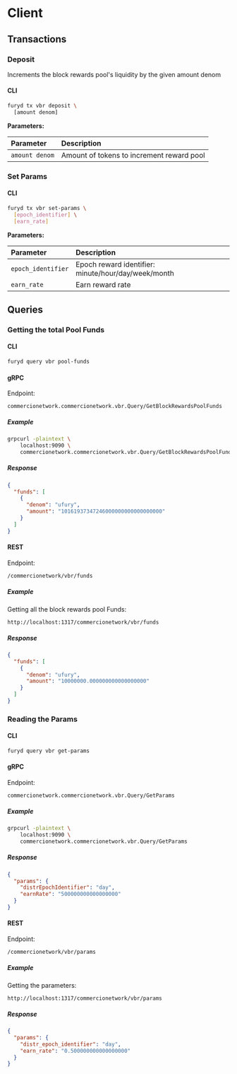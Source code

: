 <!--
order: 5
-->

# Client

## Transactions

### Deposit
Increments the block rewards pool's liquidity by the given amount denom
#### CLI


```bash
furyd tx vbr deposit \
  [amount denom]
```

**Parameters:**

| Parameter | Description |
| :------- | :---------- | 
| `amount denom`               | Amount of tokens to increment reward pool  |


### Set Params

#### CLI

```bash
furyd tx vbr set-params \
  [epoch_identifier] \
  [earn_rate]
```

**Parameters:**

| Parameter | Description |
| :------- | :---------- | 
| `epoch_identifier`         | Epoch reward identifier: minute/hour/day/week/month  |
| `earn_rate`         | Earn reward rate  |



## Queries

### Getting the total Pool Funds

#### CLI

```bash
furyd query vbr pool-funds
```

#### gRPC
Endpoint:

```
commercionetwork.commercionetwork.vbr.Query/GetBlockRewardsPoolFunds
```

##### Example

```bash
grpcurl -plaintext \
    localhost:9090 \
    commercionetwork.commercionetwork.vbr.Query/GetBlockRewardsPoolFunds
```

##### Response
```json
{
  "funds": [
    {
      "denom": "ufury",
      "amount": "10161937347246000000000000000000"
    }
  ]
}
```

#### REST

Endpoint:
   
```
/commercionetwork/vbr/funds
```

##### Example

Getting all the block rewards pool Funds:

```
http://localhost:1317/commercionetwork/vbr/funds
```

##### Response
```json
{
  "funds": [
    {
      "denom": "ufury",
      "amount": "10000000.000000000000000000"
    }
  ]
}
```

### Reading the Params

#### CLI

```bash
furyd query vbr get-params
```

#### gRPC
Endpoint:

```
commercionetwork.commercionetwork.vbr.Query/GetParams
```

##### Example

```bash
grpcurl -plaintext \
    localhost:9090 \
    commercionetwork.commercionetwork.vbr.Query/GetParams
```

##### Response
```json
{
  "params": {
    "distrEpochIdentifier": "day",
    "earnRate": "500000000000000000"
  }
}
```

#### REST

Endpoint:
   
```
/commercionetwork/vbr/params
```

##### Example

Getting the parameters:

```
http://localhost:1317/commercionetwork/vbr/params
```

##### Response
```json
{
  "params": {
    "distr_epoch_identifier": "day",
    "earn_rate": "0.500000000000000000"
  }
}
```